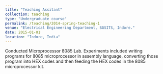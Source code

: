```yaml
---
title: "Teaching Assitant"
collection: teaching
type: "Undergraduate course"
permalink: /teaching/2014-spring-teaching-1
venue: "Electrical Engineering Department, SGSITS, Indore."
date: 2015-01-01
location: "Indore, India"
---
```


Conducted Microprocessor 8085 Lab. Experiments included writing programs for 8085 microprocessor in assembly language, converting those program into HEX codes and then feeding the HEX codes
in the 8085 microprocessor kit.

